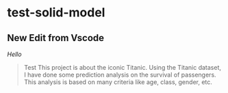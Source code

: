 # test-solid-model
## New Edit from Vscode
*Hello*
> Test
This project is about the iconic Titanic. Using the Titanic dataset, I have done some prediction analysis on the survival of passengers. This analysis is based on many criteria like age, class, gender, etc.  
